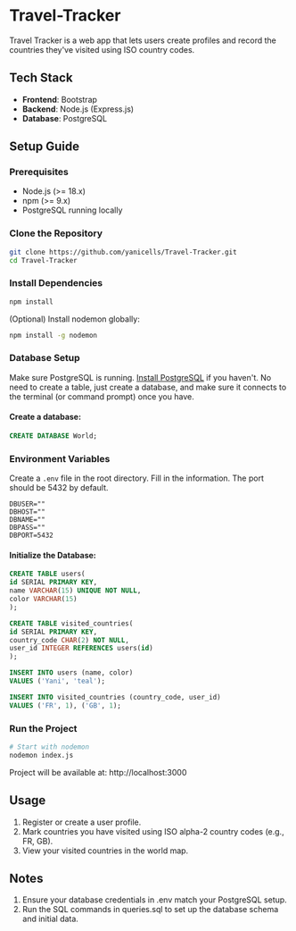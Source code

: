 # Travel-Tracker

Travel Tracker is a web app that lets users create profiles and record the countries they've visited using ISO country codes.

## Tech Stack

- **Frontend**: Bootstrap
- **Backend**: Node.js (Express.js)
- **Database**: PostgreSQL

## Setup Guide

### Prerequisites

- Node.js (>= 18.x)
- npm (>= 9.x)
- PostgreSQL running locally

### Clone the Repository

```bash
git clone https://github.com/yanicells/Travel-Tracker.git
cd Travel-Tracker
```

### Install Dependencies

```bash
npm install
```

(Optional) Install nodemon globally:

```bash
npm install -g nodemon
```

### Database Setup

Make sure PostgreSQL is running. [Install PostgreSQL](https://www.postgresql.org) if you haven't.
No need to create a table, just create a database, and make sure it connects to the terminal (or command prompt) once you have.

#### Create a database:

```sql
CREATE DATABASE World;
```

### Environment Variables

Create a `.env` file in the root directory.
Fill in the information. The port should be 5432 by default.

```env
DBUSER=""
DBHOST=""
DBNAME=""
DBPASS=""
DBPORT=5432
```

#### Initialize the Database:

```sql
CREATE TABLE users(
id SERIAL PRIMARY KEY,
name VARCHAR(15) UNIQUE NOT NULL,
color VARCHAR(15)
);

CREATE TABLE visited_countries(
id SERIAL PRIMARY KEY,
country_code CHAR(2) NOT NULL,
user_id INTEGER REFERENCES users(id)
);

INSERT INTO users (name, color)
VALUES ('Yani', 'teal');

INSERT INTO visited_countries (country_code, user_id)
VALUES ('FR', 1), ('GB', 1);
```

### Run the Project

```bash
# Start with nodemon
nodemon index.js
```

Project will be available at: http://localhost:3000

## Usage

1. Register or create a user profile.
2. Mark countries you have visited using ISO alpha-2 country codes (e.g., FR, GB).
3. View your visited countries in the world map.

## Notes
1. Ensure your database credentials in .env match your PostgreSQL setup.
2. Run the SQL commands in queries.sql to set up the database schema and initial data.
